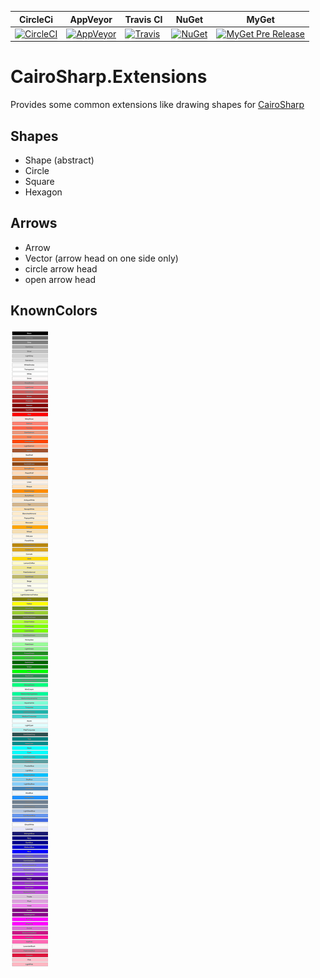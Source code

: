 | CircleCi | AppVeyor |  Travis CI | NuGet | MyGet |  
| -- | -- | -- | -- | -- |  
| [![CircleCI](https://circleci.com/gh/gfoidl/CairoSharp.Extensions.svg?style=svg)](https://circleci.com/gh/gfoidl/CairoSharp.Extensions) | [![AppVeyor](https://img.shields.io/appveyor/ci/GntherFoidl/cairosharp-extensions.svg?style=flat-square)](https://ci.appveyor.com/project/GntherFoidl/cairosharp-extensions) | [![Travis](https://img.shields.io/travis/gfoidl/CairoSharp.Extensions.svg?style=flat-square)](https://travis-ci.org/gfoidl/CairoSharp.Extensions) | [![NuGet](https://img.shields.io/nuget/v/CairoSharp.Extensions.svg?style=flat-square)](https://www.nuget.org/packages/CairoSharp.Extensions/) | [![MyGet Pre Release](https://img.shields.io/myget/gfoidl/vpre/CairoSharp.Extensions.svg?style=flat-square)](https://www.myget.org/feed/gfoidl/package/nuget/CairoSharp.Extensions) |     

# CairoSharp.Extensions

Provides some common extensions like drawing shapes for [CairoSharp](https://github.com/gfoidl/CairoSharp)

## Shapes

* Shape (abstract)
* Circle
* Square
* Hexagon

## Arrows

* Arrow
* Vector (arrow head on one side only)
* circle arrow head
* open arrow head

## KnownColors

![](known_colors.svg)